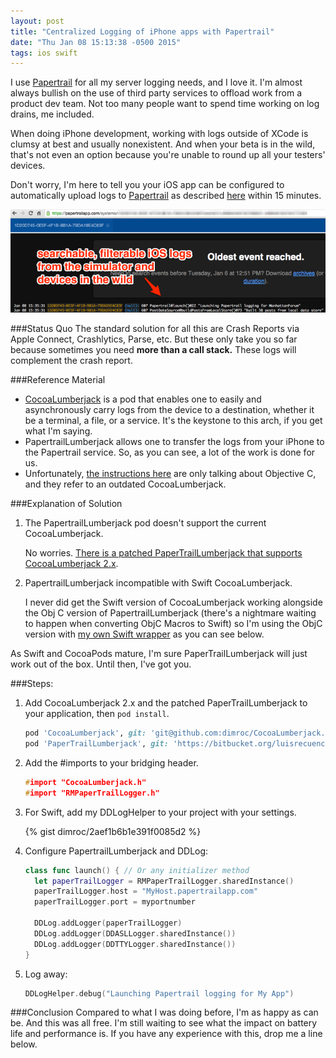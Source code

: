 ```yaml
---
layout: post
title: "Centralized Logging of iPhone apps with Papertrail"
date: "Thu Jan 08 15:13:38 -0500 2015"
tags: ios swift
---
```


I use [Papertrail](https://papertrailapp.com/) for all my server logging needs, and I love it. I'm almost always bullish on the use of third party
services to offload work from a product dev team. Not too many people want to spend time working on log drains, me included.

When doing iPhone development, working with logs outside of XCode is clumsy at best and usually nonexistent. And when your beta is in the wild, that's not even an option
because you're unable to round up all your testers' devices.

Don't worry, I'm here to tell you your iOS app can be configured to automatically upload logs to [Papertrail](http://help.papertrailapp.com/kb/configuration/configuring-centralized-logging-from-ios-or-os-x-apps/)
as described [here](http://help.papertrailapp.com/kb/configuration/configuring-centralized-logging-from-ios-or-os-x-apps/) within 15 minutes.

![Papertrail for iPhone](/public/images/PapertrailForIPhone.png)

<!--more-->

###Status Quo
The standard solution for all this are Crash Reports via Apple Connect, Crashlytics, Parse, etc. But these only take you so far because sometimes you need **more
than a call stack.** These logs will complement the crash report.

###Reference Material
- [CocoaLumberjack](https://github.com/CocoaLumberjack/CocoaLumberjack) is a pod that enables one to easily and asynchronously carry logs from the device to a destination, whether it be a terminal, a file, or a service. It's the keystone to this arch, if you get what I'm saying.
- PapertrailLumberjack allows one to transfer the logs from your iPhone to the Papertrail service. So, as you can see, a lot of the work is done for us.
- Unfortunately, [the instructions here](http://help.papertrailapp.com/kb/configuration/configuring-centralized-logging-from-ios-or-os-x-apps/) are only talking about Objective C,
and they refer to an outdated CocoaLumberjack.

###Explanation of Solution
1. The PapertrailLumberjack pod doesn't support the current CocoaLumberjack.<br>

    No worries. [There is a patched PaperTrailLumberjack that supports CocoaLumberjack 2.x](https://bitbucket.org/luisrecuenco/papertraillumberjack).

2. PapertrailLumberjack incompatible with Swift CocoaLumberjack.<br>

    I never did get the Swift version of CocoaLumberjack working alongside the Obj C version of PapertrailLumberjack (there's a nightmare waiting to happen when converting ObjC Macros to Swift)
    so I'm using the ObjC version with [my own Swift wrapper](https://gist.github.com/dimroc/2aef1b6b1e391f0085d2) as you can see below.

As Swift and CocoaPods mature, I'm sure PaperTrailLumberjack will just work out of the box. Until then, I've got you.

###Steps:

1. Add CocoaLumberjack 2.x and the patched PaperTrailLumberjack to your application, then `pod install`.

    ```ruby
    pod 'CocoaLumberjack', git: 'git@github.com:dimroc/CocoaLumberjack.git'
    pod 'PaperTrailLumberjack', git: 'https://bitbucket.org/luisrecuenco/papertraillumberjack.git'
    ```

2. Add the #imports to your bridging header.

    ```C++
    #import "CocoaLumberjack.h"
    #import "RMPaperTrailLogger.h"
    ```

3. For Swift, add my DDLogHelper to your project with your settings.

    {% gist dimroc/2aef1b6b1e391f0085d2 %}

4. Configure PapertrailLumberjack and DDLog:

    ```swift
    class func launch() { // Or any initializer method
      let paperTrailLogger = RMPaperTrailLogger.sharedInstance()
      paperTrailLogger.host = "MyHost.papertrailapp.com"
      paperTrailLogger.port = myportnumber

      DDLog.addLogger(paperTrailLogger)
      DDLog.addLogger(DDASLLogger.sharedInstance())
      DDLog.addLogger(DDTTYLogger.sharedInstance())
    }
    ```

5. Log away:

    ```swift
    DDLogHelper.debug("Launching Papertrail logging for My App")
    ```

###Conclusion
Compared to what I was doing before, I'm as happy as can be. And this was all free. I'm still waiting to see what the impact on battery life and performance is. If you have any experience with this, drop me a line below.
